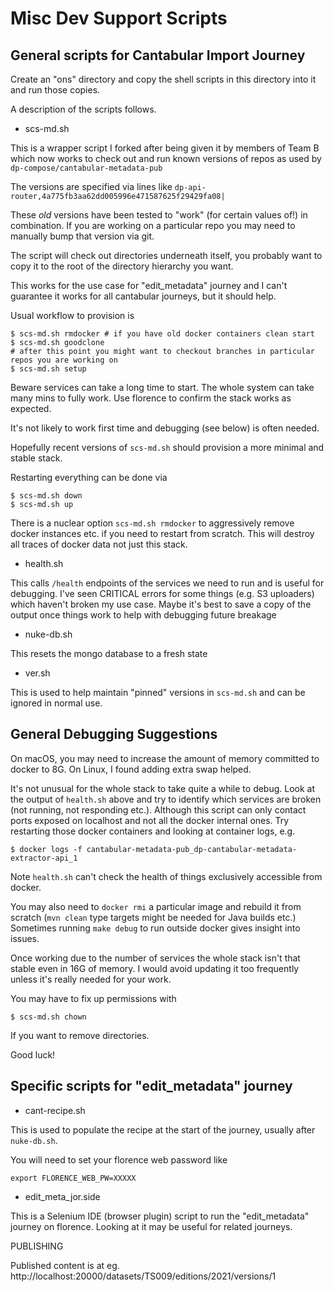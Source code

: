 # Misc Dev Support Scripts

## General scripts for Cantabular Import Journey

Create an "ons" directory and copy the shell scripts in this directory into it
and run those copies.

A description of the scripts follows.

* scs-md.sh

This is a wrapper script I forked after being given it by members of Team B which
now works to check out and run known versions of repos as used by
`dp-compose/cantabular-metadata-pub`

The versions are specified via lines like
`dp-api-router,4a775fb3aa62dd005996e471587625f29429fa08|` 

These *old* versions have been tested to "work" (for certain values of!) in
combination.  If you are working on a particular repo you may need to manually
bump that version via git.

The script will check out directories underneath itself, you probably want to copy it
to the root of the directory hierarchy you want.

This works for the use case for "edit_metadata" journey and I can't guarantee it
works for all cantabular journeys, but it should help.

Usual workflow to provision is

```
$ scs-md.sh rmdocker # if you have old docker containers clean start
$ scs-md.sh goodclone
# after this point you might want to checkout branches in particular repos you are working on
$ scs-md.sh setup
```

Beware services can take a long time to start.  The whole system can take many
mins to fully work.  Use florence to confirm the stack works as expected. 

It's not likely to work first time and debugging (see below) is often needed.

Hopefully recent versions of `scs-md.sh` should provision a more minimal and
stable stack.

Restarting everything can be done via

```
$ scs-md.sh down
$ scs-md.sh up
```

There is a nuclear option `scs-md.sh rmdocker` to aggressively remove docker instances
etc. if you need to restart from scratch.  This will destroy all traces of docker data
not just this stack.

* health.sh

This calls `/health` endpoints of the services we need to run and is useful
for debugging.  I've seen CRITICAL errors for some things (e.g. S3 uploaders)
which haven't broken my use case.  Maybe it's best to save a copy of the output
once things work to help with debugging future breakage

* nuke-db.sh

This resets the mongo database to a fresh state

* ver.sh

This is used to help maintain "pinned" versions in `scs-md.sh` and can be ignored
in normal use.

## General Debugging Suggestions

On macOS, you may need to increase the amount of memory committed to docker to 8G.
On Linux, I found adding extra swap helped.

It's not unusual for the whole stack to take quite a while to debug.  Look at
the output of `health.sh` above and try to identify which services are broken
(not running, not responding etc.).  Although this script can only contact
ports exposed on localhost and not all the docker internal ones. Try restarting
those docker containers and looking at container logs, e.g.

```
$ docker logs -f cantabular-metadata-pub_dp-cantabular-metadata-extractor-api_1
```

Note `health.sh` can't check the health of things exclusively accessible from
docker.

You may also need to `docker rmi` a particular image and rebuild it from scratch
(`mvn clean` type targets might be needed for Java builds etc.)  Sometimes
running `make debug` to run outside docker gives insight into issues.

Once working due to the number of services the whole stack isn't that stable
even in 16G of memory.  I would avoid updating it too frequently unless it's
really needed for your work.

You may have to fix up permissions with 

```
$ scs-md.sh chown
```

If you want to remove directories.

Good luck!

## Specific scripts for "edit_metadata" journey

* cant-recipe.sh

This is used to populate the recipe at the start of the journey, usually after
`nuke-db.sh`.

You will need to set your florence web password like

```
export FLORENCE_WEB_PW=XXXXX
```

* edit_meta_jor.side

This is a Selenium IDE (browser plugin) script to run the "edit_metadata"
journey on florence.  Looking at it may be useful for related journeys.

PUBLISHING 

Published content is at eg. http://localhost:20000/datasets/TS009/editions/2021/versions/1
